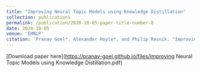 ```yaml
---
title: "Improving Neural Topic Models using Knowledge Distillation"
collection: publications
permalink: /publication/2020-10-05-paper-title-number-8
date: 2020-10-05
venue: 'EMNLP'
citation: 'Pranav Goel*, Alexander Hoyle*, and Philip Resnik. "Improving Neural Topic Models Using Knowledge Distillation." Proceedings of the 2020 Conference on Empirical Methods in Natural Language Processing (EMNLP). 2020'
---
```


[Download paper here](https://pranav-goel.github.io/files/Improving Neural Topic Models using Knowledge Distillation.pdf)

